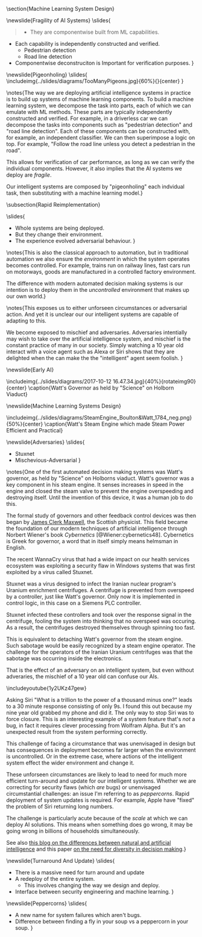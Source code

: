 \section{Machine Learning System Design}

\newslide{Fragility of AI Systems}
\slides{
> * They are componentwise built from ML capabilities.
  * Each capability is independently constructed and verified.
      * Pedestrian detection
      * Road line detection
  * Componentwise deconstruciton is Important for verification purposes.
}

\newslide{Pigeonholing}
\slides{
\includeimg{../slides/diagrams/TooManyPigeons.jpg}{60%}{}{center}
}

\notes{The way we are deploying artificial intelligence systems in practice is to build up systems of machine learning components. To build a machine learning system, we decompose the task into parts, each of which we can emulate with ML methods. These parts are typically independently constructed and verified. For example, in a driverless car we can decompose the tasks into components such as "pedestrian detection" and "road line detection". Each of these components can be constructed with, for example, an independent classifier. We can then superimpose a logic on top. For example, "Follow the road line unless you detect a pedestrian in the road". 

This allows for verification of car performance, as long as we can verify the individual components. However, it also implies that the AI systems we deploy are *fragile*.

Our intelligent systems are composed by "pigeonholing" each indvidual task, then substituting with a machine learning model.}

\subsection{Rapid Reimplementation}

\slides{
* Whole systems are being deployed.
* But they change their environment.
* The experience evolved adversarial behaviour.
}

\notes{This is also the classical approach to automation, but in traditional automation we also ensure the *environment* in which the system operates becomes controlled. For example, trains run on railway lines, fast cars run on motorways, goods are manufactured in a controlled factory environment. 

The difference with modern automated decision making systems is our intention is to deploy them in the *uncontrolled* environment that makes up our own world.}

\notes{This exposes us to either unforseen circumstances or adversarial action. And yet it is unclear our our intelligent systems are capable of adapting to this.

We become exposed to mischief and adversaries. Adversaries intentially may wish to take over the artificial intelligence system, and mischief is the constant practice of many in our society. Simply watching a 10 year old interact with a voice agent such as Alexa or Siri shows that they are delighted when the can make the the "intelligent" agent seem foolish. }

\newslide{Early AI}

\includeimg{../slides/diagrams/2017-10-12 16.47.34.jpg}{40%}{rotateimg90}{center}
\caption{Watt's Governor as held by "Science" on Holborn Viaduct}

\newslide{Machine Learning Systems Design}

\includeimg{../slides/diagrams/SteamEngine_Boulton&Watt_1784_neg.png}{50%}{center}
\caption{Watt's Steam Engine which made Steam Power Efficient and Practical}

\newslide{Adversaries}
\slides{
* Stuxnet
* Mischevious-Adversarial
}

\notes{One of the first automated decision making systems was Watt's governor, as held by "Science" on Holborns viaduct. Watt's governor was a key component in his steam engine. It senses increases in speed in the engine and closed the steam valve to prevent the engine overspeeding and destroying itself. Until the invention of this device, it was a human job to do this. 

The formal study of governors and other feedback control devices was then began by [James Clerk Maxwell](https://en.wikipedia.org/wiki/James_Clerk_Maxwell), the Scottish physicist. This field became the foundation of our modern techniques of artificial intelligence through Norbert Wiener's book *Cybernetics* [@Wiener:cybernetics48]. Cybernetics is Greek for governor, a word that in itself simply means helmsman in English. 

The recent WannaCry virus that had a wide impact on our health services ecosystem was exploiting a security flaw in Windows systems that was first exploited by a virus called Stuxnet.

Stuxnet was a virus designed to infect the Iranian nuclear program's Uranium enrichment centrifuges. A centrifuge is prevented from overspeed by a controller, just like Watt's governor. Only now it is implemented in control logic, in this case on a Siemens PLC controller. 

Stuxnet infected these controllers and took over the response signal in the centrifuge, fooling the system into thinking that no overspeed was occuring. As a result, the centrifuges destroyed themselves through spinning too fast. 

This is equivalent to detaching Watt's governor from the steam engine. Such sabotage would be easily recognized by a steam engine operator. The challenge for the operators of the Iranian Uranium centrifuges was that the sabotage was occurring inside the electronics.

That is the effect of an adversary on an intelligent system, but even without adveraries, the mischief of a 10 year old can confuse our AIs.

\includeyoutube{1y2UKz47gew}

Asking Siri "What is a trillion to the power of a thousand minus one?" leads to a 30 minute response consisting of only 9s. I found this out because my nine year old grabbed my phone and did it. The only way to stop Siri was to force closure. This is an interesting example of a system feature that's *not* a bug, in fact it requires clever processing from Wolfram Alpha. But it's an unexpected result from the system performing correctly. 

This challenge of facing a circumstance that was unenvisaged in design but has consequences in deployment becomes far larger when the environment is uncontrolled. Or in the extreme case, where actions of the intelligent system effect the wider environment and change it.

These unforseen circumstances are likely to lead to need for much more efficient turn-around and update for our intelligent systems. Whether we are correcting for security flaws (which *are* bugs) or unenvisaged circumstantial challenges: an issue I'm referring to as *peppercorns*. Rapid deployment of system updates is required. For example, Apple have "fixed" the problem of Siri returning long numbers.

The challenge is particularly acute because of the *scale* at which we can deploy AI solutions. This means when something does go wrong, it may be going wrong in billions of households simultaneously.

See also [this blog on the differences between natural and artificial intelligence](http://inverseprobability.com/2018/02/06/natural-and-artificial-intelligence) and this paper [on the need for diversity in decision making](http://inverseprobability.com/2017/11/15/decision-making).}

\newslide{Turnaround And Update}
\slides{
* There is a massive need for turn around and update
* A redeploy of the entire system.
    * This involves changing the way we design and deploy.
* Interface between security engineering and machine learning.
}

\newslide{Peppercorns}
\slides{
* A new name for system failures which aren't bugs.
* Difference between finding a fly in your soup vs a peppercorn in your soup. 
}

